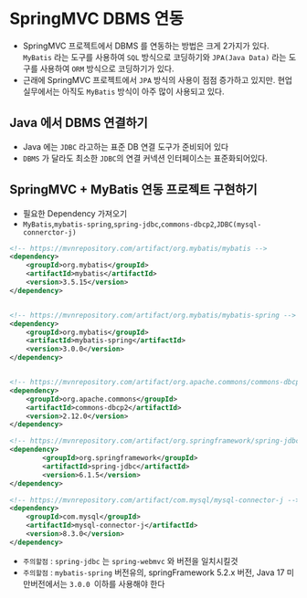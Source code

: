 # SpringMVC DBMS 연동
- SpringMVC 프로젝트에서 DBMS 를 연동하는 방법은 크게 2가지가 있다. `MyBatis` 라는 도구를 사용하여 `SQL` 방식으로 코딩하기와 `JPA(Java Data)` 라는 도구를 사용하여 `ORM` 방식으로 코딩하기가 있다.
- 근래에 SpringMVC 프로젝트에서 `JPA` 방식의 사용이 점점 증가하고 있지만. 현업실무에서는 아직도 `MyBatis` 방식이 아주 많이 사용되고 있다.

## Java 에서 DBMS 연결하기
- Java 에는 `JDBC` 라고하는 표준 DB 연결 도구가 준비되어 있다
- `DBMS` 가 달라도 최소한 `JDBC`의 연결 커넥션 인터페이스는 표준화되어있다.


## SpringMVC + MyBatis 연동 프로젝트 구현하기
- 필요한 Dependency 가져오기
- `MyBatis`,`mybatis-spring`,`spring-jdbc`,`commons-dbcp2`,`JDBC(mysql-connerctor-j)`
```xml
<!-- https://mvnrepository.com/artifact/org.mybatis/mybatis -->
<dependency>
    <groupId>org.mybatis</groupId>
    <artifactId>mybatis</artifactId>
    <version>3.5.15</version>
</dependency>


<!-- https://mvnrepository.com/artifact/org.mybatis/mybatis-spring -->
<dependency>
    <groupId>org.mybatis</groupId>
    <artifactId>mybatis-spring</artifactId>
    <version>3.0.0</version>
</dependency>


<!-- https://mvnrepository.com/artifact/org.apache.commons/commons-dbcp2 -->
<dependency>
    <groupId>org.apache.commons</groupId>
    <artifactId>commons-dbcp2</artifactId>
    <version>2.12.0</version>
</dependency>

<!-- https://mvnrepository.com/artifact/org.springframework/spring-jdbc -->
<dependency>
		<groupId>org.springframework</groupId>
		<artifactId>spring-jdbc</artifactId>
		<version>6.1.5</version>
</dependency>

<!-- https://mvnrepository.com/artifact/com.mysql/mysql-connector-j -->
<dependency>
    <groupId>com.mysql</groupId>
    <artifactId>mysql-connector-j</artifactId>
    <version>8.3.0</version>
</dependency>

```

- `주의할점` : `spring-jdbc` 는 `spring-webmvc` 와 버전을 일치시킬것
- `주의할점` : `mybatis-spring` 버전유의, springFramework 5.2.x 버전, Java 17 미만버전에서는 `3.0.0 `이하를 사용해야 한다